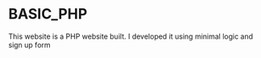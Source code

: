 # BASIC_PHP

 
This website is a PHP website built. I developed it using minimal logic and sign up form
